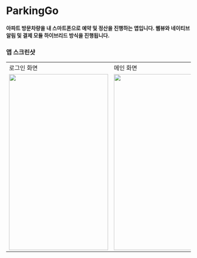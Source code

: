 # ParkingGo
#### 아파트 방문차량을 내 스마트폰으로 예약 및 정산을 진행하는 앱입니다. 웹뷰와 네이티브 알림 및 결제 모듈 하이브리드 방식을 진행됩니다.

### 앱 스크린샷
<table>
<tr>
  <td>로그인 화면</td>
  <td>메인 화면</td>
</tr>
<tr>
<td><img src="" width=270, height=480></td>
<td><img src="" width=270, height=480></td>
</tr>
</table>

